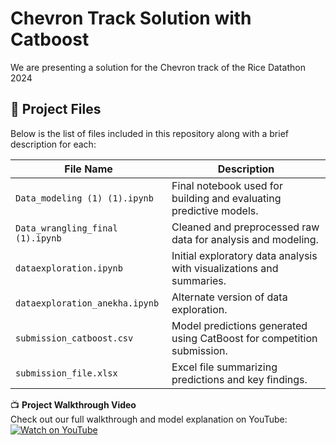 # Chevron Track Solution with Catboost 
We are presenting a solution for the Chevron track of the Rice Datathon 2024

## 📂 Project Files

Below is the list of files included in this repository along with a brief description for each:

| File Name                         | Description                                                                 |
|----------------------------------|-----------------------------------------------------------------------------|
| `Data_modeling (1) (1).ipynb`     | Final notebook used for building and evaluating predictive models.         |
| `Data_wrangling_final (1).ipynb` | Cleaned and preprocessed raw data for analysis and modeling.               |
| `dataexploration.ipynb`          | Initial exploratory data analysis with visualizations and summaries.       |
| `dataexploration_anekha.ipynb`   | Alternate version of data exploration.             |
| `submission_catboost.csv`        | Model predictions generated using CatBoost for competition submission.     |
| `submission_file.xlsx`           | Excel file summarizing predictions and key findings.                       |

📺 **Project Walkthrough Video**  
Check out our full walkthrough and model explanation on YouTube:  
[![Watch on YouTube](https://img.youtube.com/vi/g2seQX9UlJM/0.jpg)](https://www.youtube.com/watch?v=g2seQX9UlJM&t=5s)
